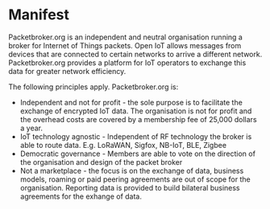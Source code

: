 # Manifest

Packetbroker.org is an independent and neutral organisation running a broker for Internet of Things packets. Open IoT allows messages from devices that are connected to certain networks to arrive a different network. Packetbroker.org provides a platform for IoT operators to exchange this data for greater network efficiency.

The following principles apply. Packetbroker.org is:

* Independent and not for profit - the sole purpose is to facilitate the exchange of encrypted IoT data. The organisation is not for profit and the overhead costs are covered by a membership fee of 25,000 dollars a year.
* IoT technology agnostic - Independent of RF technology the broker is able to route data. E.g. LoRaWAN, Sigfox, NB-IoT, BLE, Zigbee
* Democratic governance - Members are able to vote on the direction of the organisation and design of the packet broker
* Not a marketplace - the focus is on the exchange of data, business models, roaming or paid peering agreements are out of scope for the organisation. Reporting data is provided to build bilateral business agreements for the exhange of data.
